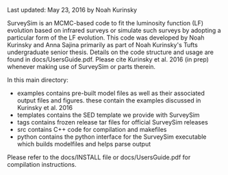 Last updated: May 23, 2016 by Noah Kurinsky

SurveySim is an MCMC-based code to fit the luminosity function (LF) evolution based on infrared surveys or simulate such surveys by adopting a particular form of the LF evolution. This code was developed by Noah Kurinsky and Anna Sajina primarily as part of Noah Kurinsky's Tufts undergraduate senior thesis. Details on the code structure and usage are found in docs/UsersGuide.pdf. Please cite Kurinsky et al. 2016 (in prep) whenever making use of SurveySim or parts therein. 

In this main directory:
 
* examples      contains pre-built model files as well as their associated output files and figures. these contain the examples discussed in Kurinsky et al. 2016
* templates     contains the SED template we provide with SurveySim
* tags          contains frozen release tar files for official SurveySim releases
* src           contains C++ code for compilation and makefiles
* python        contains the python interface for the SurveySim executable which builds modelfiles and helps parse output

Please refer to the docs/INSTALL file or docs/UsersGuide.pdf for compilation instructions.